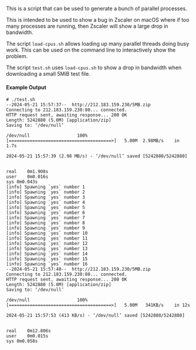 This is a script that can be used to generate a bunch of parallel processes.

This is intended to be used to show a bug in Zscaler on macOS where if too many
processes are running, then Zscaler will show a large drop in bandwidth.

The script `load-cpus.sh` allows loading up many parallel threads doing busy
work.  This can be used on the command line to interactively show the problem.

The script `test.sh` uses `load-cpus.sh` to show a drop in bandwidth when
downloading a small 5MiB test file.

#### Example Output


```
# ./test.sh
--2024-05-21 15:57:37--  http://212.183.159.230/5MB.zip
Connecting to 212.183.159.230:80... connected.
HTTP request sent, awaiting response... 200 OK
Length: 5242880 (5.0M) [application/zip]
Saving to: ‘/dev/null’

/dev/null                  100%[=======================================>]   5.00M  2.98MB/s    in 1.7s

2024-05-21 15:57:39 (2.98 MB/s) - ‘/dev/null’ saved [5242880/5242880]


real	0m1.908s
user	0m0.016s
sys	0m0.043s
[info] Spawning `yes` number 1
[info] Spawning `yes` number 2
[info] Spawning `yes` number 3
[info] Spawning `yes` number 4
[info] Spawning `yes` number 5
[info] Spawning `yes` number 6
[info] Spawning `yes` number 7
[info] Spawning `yes` number 8
[info] Spawning `yes` number 9
[info] Spawning `yes` number 10
[info] Spawning `yes` number 11
[info] Spawning `yes` number 12
[info] Spawning `yes` number 13
[info] Spawning `yes` number 14
[info] Spawning `yes` number 15
[info] Spawning `yes` number 16
--2024-05-21 15:57:40--  http://212.183.159.230/5MB.zip
Connecting to 212.183.159.230:80... connected.
HTTP request sent, awaiting response... 200 OK
Length: 5242880 (5.0M) [application/zip]
Saving to: ‘/dev/null’

/dev/null                  100%[=======================================>]   5.00M   341KB/s    in 12s

2024-05-21 15:57:53 (413 KB/s) - ‘/dev/null’ saved [5242880/5242880]


real	0m12.806s
user	0m0.015s
sys	0m0.058s
```
